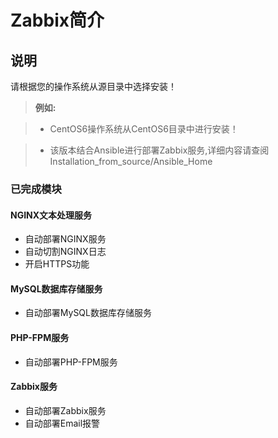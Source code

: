 Zabbix简介
====

说明
----
请根据您的操作系统从源目录中选择安装！

> **例如:**

> - CentOS6操作系统从CentOS6目录中进行安装！

> - 该版本结合Ansible进行部署Zabbix服务,详细内容请查阅Installation_from_source/Ansible_Home


### 已完成模块

#### NGINX文本处理服务

* 自动部署NGINX服务
* 自动切割NGINX日志
* 开启HTTPS功能

#### MySQL数据库存储服务

* 自动部署MySQL数据库存储服务

#### PHP-FPM服务

* 自动部署PHP-FPM服务

#### Zabbix服务

* 自动部署Zabbix服务
* 自动部署Email报警
